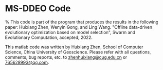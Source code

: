 # MS-DDEO Code

% This code is part of the program that produces the results in the following paper:
Huixiang Zhen, Wenyin Gong, and Ling Wang. "Offline data-driven evolutionary optimization based on model selection", Swarm and Evolutionary Computation, accepted, 2022.

This matlab code was written by Huixiang Zhen, School of Computer Science, China University of Geoscience. 
Please refer with all questions, comments, bug reports, etc. to zhenhuixiang@cug.edu.cn or 765628993@qq.com.